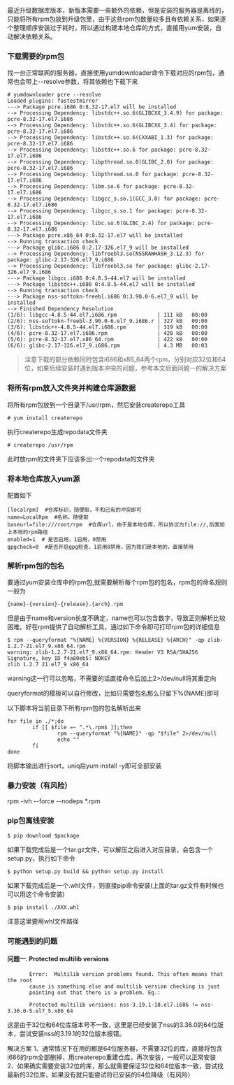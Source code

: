 
最近升级数据库版本，新版本需要一些额外的依赖，但是安装的服务器是离线的，只能将所有rpm包放到升级包里，由于这些rpm包数量较多且有依赖关系，如果逐个整理顺序安装过于耗时，所以通过构建本地仓库的方式，直接用yum安装，自动解决依赖关系。

### 下载需要的rpm包
找一台正常联网的服务器，直接使用yumdownloader命令下载对应的rpm包，通常也会带上--resolve参数，将其依赖也下载下来
```shell
# yumdownloader pcre --resolve
Loaded plugins: fastestmirror
---> Package pcre.i686 0:8.32-17.el7 will be installed
--> Processing Dependency: libstdc++.so.6(GLIBCXX_3.4.9) for package: pcre-8.32-17.el7.i686
--> Processing Dependency: libstdc++.so.6(GLIBCXX_3.4) for package: pcre-8.32-17.el7.i686
--> Processing Dependency: libstdc++.so.6(CXXABI_1.3) for package: pcre-8.32-17.el7.i686
--> Processing Dependency: libstdc++.so.6 for package: pcre-8.32-17.el7.i686
--> Processing Dependency: libpthread.so.0(GLIBC_2.0) for package: pcre-8.32-17.el7.i686
--> Processing Dependency: libpthread.so.0 for package: pcre-8.32-17.el7.i686
--> Processing Dependency: libm.so.6 for package: pcre-8.32-17.el7.i686
--> Processing Dependency: libgcc_s.so.1(GCC_3.0) for package: pcre-8.32-17.el7.i686
--> Processing Dependency: libgcc_s.so.1 for package: pcre-8.32-17.el7.i686
--> Processing Dependency: libc.so.6(GLIBC_2.4) for package: pcre-8.32-17.el7.i686
---> Package pcre.x86_64 0:8.32-17.el7 will be installed
--> Running transaction check
---> Package glibc.i686 0:2.17-326.el7_9 will be installed
--> Processing Dependency: libfreebl3.so(NSSRAWHASH_3.12.3) for package: glibc-2.17-326.el7_9.i686
--> Processing Dependency: libfreebl3.so for package: glibc-2.17-326.el7_9.i686
---> Package libgcc.i686 0:4.8.5-44.el7 will be installed
---> Package libstdc++.i686 0:4.8.5-44.el7 will be installed
--> Running transaction check
---> Package nss-softokn-freebl.i686 0:3.90.0-6.el7_9 will be installed
--> Finished Dependency Resolution
(1/6): libgcc-4.8.5-44.el7.i686.rpm             | 111 kB   00:00     
(2/6): nss-softokn-freebl-3.90.0-6.el7_9.i686.r | 327 kB   00:00     
(3/6): libstdc++-4.8.5-44.el7.i686.rpm          | 319 kB   00:00     
(4/6): pcre-8.32-17.el7.i686.rpm                | 420 kB   00:00     
(5/6): pcre-8.32-17.el7.x86_64.rpm              | 422 kB   00:00     
(6/6): glibc-2.17-326.el7_9.i686.rpm            | 4.3 MB   00:03 
```
> 注意下载的部分依赖同时包含i686和x86\_64两个rpm，分别对应32位和64位，如果后续安装时遇到版本冲突的问题，参考本文后面问题一的解决方案

### 将所有rpm放入文件夹并构建仓库源数据
将所有rpm包放到一个目录下/usr/rpm，然后安装createrepo工具
```shell
# yum install createrepo
```
执行createrepo生成repodata文件夹
```shell
# createrepo /usr/rpm
```
此时放rpm的文件夹下应该多出一个repodata的文件夹

### 将本地仓库放入yum源
配置如下
```
[localrpm]  #仓库标识，随便取，不和已有的冲突即可
name=LocalRpm  #名称，随便取
baseurl=file:///root/rpm  #仓库url，由于是本地仓库，所以协议为file://,后面加上本地的rpm路径
enabled=1  # 是否启用，1启用，0禁用
gpgcheck=0  #是否开启gpg检查，1启用0禁用，因为我们是本地的，直接禁用
```

### 解析rpm包的包名
要通过yum安装仓库中的rpm包,就需要解析每个rpm包的包名，rpm包的命名规则一般为
```
{name}-{version}-{release}.{arch}.rpm
```
但是由于name和version长度不确定，name也可以包含数字，导致正则解析比较困难。好在rpm提供了自动解析工具，通过如下命令即可打印rpm包的详细信息
```
$ rpm --queryformat "%{NAME} %{VERSION} %{RELEASE} %{ARCH}" -qp zlib-1.2.7-21.el7_9.x86_64.rpm
warning: zlib-1.2.7-21.el7_9.x86_64.rpm: Header V3 RSA/SHA256 Signature, key ID f4a80eb5: NOKEY
zlib 1.2.7 21.el7_9 x86_64
```
warning这一行可以忽略，不需要的话直接命令后加上2\>/dev/null将其重定向

queryformat的模板可以自行修改，比如只需要包名那么只留下%{NAME}即可

以下脚本将当前目录下所有rpm包的包名解析出来
```shell
for file in ./*;do
        if [[ $file =~ ^.*\.rpm$ ]];then
                rpm --queryformat "%{NAME}" -qp "$file" 2>/dev/null
                echo ""
        fi
done
```
将脚本输出进行sort，uniq后yum install -y即可全部安装


### 暴力安装（有风险）
rpm -ivh --force --nodeps *.rpm

### pip包离线安装
```shell
$ pip download $package
```

如果下载完成后是一个tar.gz文件，可以解压之后进入对应目录，会包含一个setup.py，执行如下命令
```shell
$ python setup.py build && python setup.py install
```
如果下载完成后是一个.whl文件，则直接pip命令安装(上面的tar.gz文件有时候也可以用这个命令安装)
```shell
$ pip install ./XXX.whl
```
注意这里要用whl文件路径

### 可能遇到的问题

#### 问题一. Protected multilib versions
```
       Error:  Multilib version problems found. This often means that the root
       cause is something else and multilib version checking is just
       pointing out that there is a problem. Eg.:

       Protected multilib versions: nss-3.19.1-18.el7.i686 != nss-3.36.0-5.el7_5.x86_64
```
这是由于32位和64位库版本号不一致，这里是已经安装了nss的3.36.0的64位版本，尝试安装nss的3.19.1的32位版本报错。

解决方案
1、通常情况下在用的都是64位服务器，不需要32位的库，直接将包含i686的rpm全部删掉，用createrepo重建仓库，再次安装，一般可以正常安装
2、如果确实需要安装32位的库，那么就需要保证32位和64位版本一致，尝试找最新的32位库，如果没有就只能尝试将已安装的64位降级（有风险）



